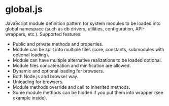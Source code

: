 global.js
=========

JavaScript module definition pattern for system modules to be loaded into global namespace (such as db drivers, utilities, configuration, API-wrappers, etc.).
Supported features:
* Public and private methods and properties.
* Module can be split into multiple files (core, constants, submodules with optional loading).
* Module can have multiple alternative realizations to be loaded optional.
* Module files concatenation and minification are allowed.
* Dynamic and optional loading for browsers.
* Both Node.js and browser way.
* Unloading for browsers.
* Module methods override and call to inherited methods.
* Some module methods can be hidden if you put them into wrapper (see example inside).